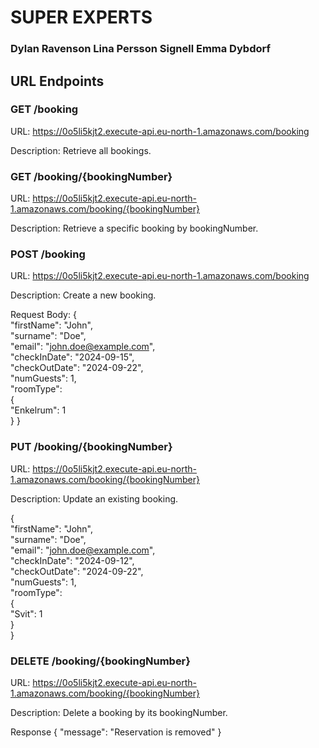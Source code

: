# SUPER EXPERTS 

### Dylan Ravenson Lina Persson Signell Emma Dybdorf


## URL Endpoints 

### GET /booking 
URL: https://0o5li5kjt2.execute-api.eu-north-1.amazonaws.com/booking 

Description: Retrieve all bookings.


### GET /booking/{bookingNumber}
URL: https://0o5li5kjt2.execute-api.eu-north-1.amazonaws.com/booking/{bookingNumber}

Description: Retrieve a specific booking by bookingNumber.


### POST /booking 
URL: https://0o5li5kjt2.execute-api.eu-north-1.amazonaws.com/booking

Description: Create a new booking.

Request Body:
{<br/>
"firstName": "John",<br/>
"surname": "Doe",<br/>
"email": "john.doe@example.com",<br/>
"checkInDate": "2024-09-15",<br/>
"checkOutDate": "2024-09-22",<br/>
"numGuests": 1,<br/>
"roomType":<br/> {<br/>
   "Enkelrum": 1<br/>
  }
}


### PUT /booking/{bookingNumber}
URL: https://0o5li5kjt2.execute-api.eu-north-1.amazonaws.com/booking/{bookingNumber}

Description: Update an existing booking.


{<br/>
  "firstName": "John",<br/>
  "surname": "Doe",<br/>
  "email": "john.doe@example.com",<br/>
  "checkInDate": "2024-09-12",<br/>
  "checkOutDate": "2024-09-22",<br/>
  "numGuests": 1,<br/>
  "roomType":<br/> {<br/>
    "Svit": 1<br/>
  }<br/>
}


### DELETE /booking/{bookingNumber}
URL: https://0o5li5kjt2.execute-api.eu-north-1.amazonaws.com/booking/{bookingNumber}

Description: Delete a booking by its bookingNumber.


Response {
    "message": "Reservation is removed"
}
